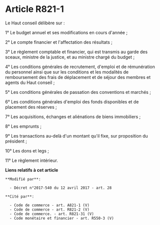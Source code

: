 # Article R821-1

Le Haut conseil délibère sur :

1° Le budget annuel et ses modifications en cours d'année ;

2° Le compte financier et l'affectation des résultats ;

3° Le règlement comptable et financier, qui est transmis au garde des sceaux, ministre de la justice, et au ministre chargé
du budget ;

4° Les conditions générales de recrutement, d'emploi et de rémunération du personnel ainsi que sur les conditions et les
modalités de remboursement des frais de déplacement et de séjour des membres et agents du Haut conseil ;

5° Les conditions générales de passation des conventions et marchés ;

6° Les conditions générales d'emploi des fonds disponibles et de placement des réserves ;

7° Les acquisitions, échanges et aliénations de biens immobiliers ;

8° Les emprunts ;

9° Les transactions au-delà d'un montant qu'il fixe, sur proposition du président ;

10° Les dons et legs ;

11° Le règlement intérieur.

**Liens relatifs à cet article**

	**Modifié par**:

	  - Décret n°2017-540 du 12 avril 2017 - art. 28

	**Cité par**:

	  - Code de commerce - art. A821-1 (V)
	  - Code de commerce - art. R821-2 (V)
	  - Code de commerce. - art. R821-31 (V)
	  - Code monétaire et financier - art. R550-3 (V)
